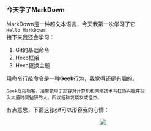 ### 今天学了MarkDown
MarkDown是一种超文本语言，今天我第一次学习了它<br/>
`Hello MarkDown!`<br/>
接下来我还会学习：

1. Git的基础命令
1. Hexo框架
1. Hexo更换主题

用命令行敲命令是一种**Geek**行为，我觉得还挺有趣的。

`Geek是指极客，通常被用于形容对计算机和网络技术有狂热兴趣并投 `<br/>
`入大量时间钻研的人。所以俗称发烧友或怪杰。`

有点意思，下面这张gif可以形容我的心情：<br/>
<div align = center><img src = "https://qgt-style.oss-cn-hangzhou.aliyuncs.com/newcoursep4/g1/g1-2-2/tenor.gif"><div/>
